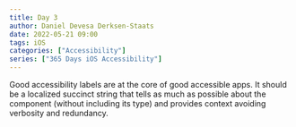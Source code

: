 ```yaml
---
title: Day 3
author: Daniel Devesa Derksen-Staats
date: 2022-05-21 09:00
tags: iOS
categories: ["Accessibility"]
series: ["365 Days iOS Accessibility"]
---
```


Good accessibility labels are at the core of good accessible apps. It should be a localized succinct string that tells as much as possible about the component (without including its type) and provides context avoiding verbosity and redundancy.